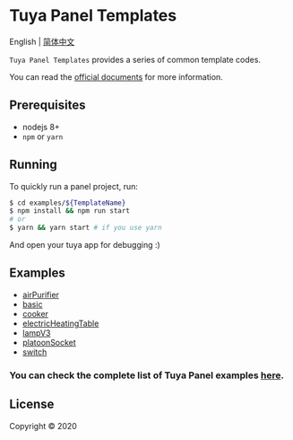 # Tuya Panel Templates

English | [简体中文](./README-zh_CN.md)

`Tuya Panel Templates` provides a series of common template codes.

You can read the [official documents](https://developer.tuya.com/en/docs/iot) for more information.

## Prerequisites

- nodejs 8+
- `npm` or `yarn`

## Running

To quickly run a panel project, run:

```bash
$ cd examples/${TemplateName}
$ npm install && npm run start
# or
$ yarn && yarn start # if you use yarn
```

And open your tuya app for debugging :)

## Examples

- [airPurifier](./examples/airPurifier)
- [basic](./examples/basic)
- [cooker](./examples/cooker)
- [electricHeatingTable](./examples/electricHeatingTable)
- [lampV3](./examples/lampV3)
- [platoonSocket](./examples/platoonSocket)
- [switch](./examples/switch)

### You can check the complete list of Tuya Panel examples [here](./examples).

## License

Copyright © 2020
